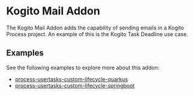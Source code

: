 # Kogito Mail Addon

The Kogito Mail Addon adds the capability of sending emails in a Kogito Process project. An example of this is the Kogito Task
Deadline use case. <!-- TODO: reference needed -->

<!-- TODO: this addon is lacking documentation in the official docs. Please see: https://issues.redhat.com/browse/KOGITO-5562 -->

## Examples

See the following examples to explore more about this addon:

- [process-usertasks-custom-lifecycle-quarkus](https://github.com/kiegroup/kogito-examples/tree/stable/process-usertasks-custom-lifecycle-quarkus)
- [process-usertasks-custom-lifecycle-springboot](https://github.com/kiegroup/kogito-examples/tree/stable/process-usertasks-custom-lifecycle-springboot)

